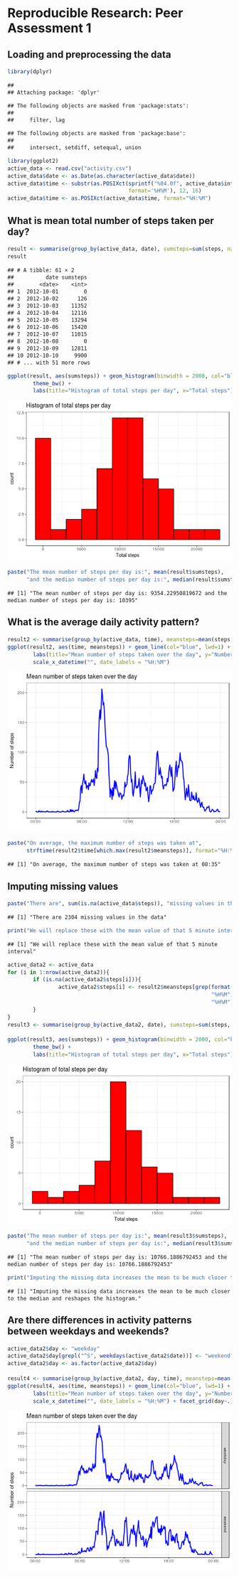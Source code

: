 # Reproducible Research: Peer Assessment 1


## Loading and preprocessing the data

```r
library(dplyr)
```

```
## 
## Attaching package: 'dplyr'
```

```
## The following objects are masked from 'package:stats':
## 
##     filter, lag
```

```
## The following objects are masked from 'package:base':
## 
##     intersect, setdiff, setequal, union
```

```r
library(ggplot2)
active_data <- read.csv("activity.csv")
active_data$date <- as.Date(as.character(active_data$date))
active_data$time <- substr(as.POSIXct(sprintf("%04.0f", active_data$interval), 
                                      format='%H%M'), 12, 16)
active_data$time <- as.POSIXct(active_data$time, format="%H:%M")
```

## What is mean total number of steps taken per day?

```r
result <- summarise(group_by(active_data, date), sumsteps=sum(steps, na.rm=TRUE))
result
```

```
## # A tibble: 61 × 2
##          date sumsteps
##        <date>    <int>
## 1  2012-10-01        0
## 2  2012-10-02      126
## 3  2012-10-03    11352
## 4  2012-10-04    12116
## 5  2012-10-05    13294
## 6  2012-10-06    15420
## 7  2012-10-07    11015
## 8  2012-10-08        0
## 9  2012-10-09    12811
## 10 2012-10-10     9900
## # ... with 51 more rows
```

```r
ggplot(result, aes(sumsteps)) + geom_histogram(binwidth = 2000, col="black", fill="red") +
        theme_bw() +
        labs(title="Histogram of total steps per day", x="Total steps")
```

![](PA1_template_files/figure-html/unnamed-chunk-1-1.png)<!-- -->

```r
paste("The mean number of steps per day is:", mean(result$sumsteps),
      "and the median number of steps per day is:", median(result$sumsteps))
```

```
## [1] "The mean number of steps per day is: 9354.22950819672 and the median number of steps per day is: 10395"
```

## What is the average daily activity pattern?

```r
result2 <- summarise(group_by(active_data, time), meansteps=mean(steps, na.rm=TRUE))
ggplot(result2, aes(time, meansteps)) + geom_line(col="blue", lwd=1) + theme_bw() +
        labs(title="Mean number of steps taken over the day", y="Number of steps") +
        scale_x_datetime("", date_labels = "%H:%M")
```

![](PA1_template_files/figure-html/unnamed-chunk-2-1.png)<!-- -->

```r
paste("On average, the maximum number of steps was taken at",
      strftime(result2$time[which.max(result2$meansteps)], format="%H:%M"))
```

```
## [1] "On average, the maximum number of steps was taken at 08:35"
```

## Imputing missing values

```r
paste("There are", sum(is.na(active_data$steps)), "missing values in the data")
```

```
## [1] "There are 2304 missing values in the data"
```

```r
print("We will replace these with the mean value of that 5 minute interval")
```

```
## [1] "We will replace these with the mean value of that 5 minute interval"
```

```r
active_data2 <- active_data
for (i in 1:nrow(active_data2)){
        if (is.na(active_data2$steps[i])){
                active_data2$steps[i] <- result2$meansteps[grep(format(active_data2$time[i], 
                                                                "%H%M"), format(result2$time,
                                                                "%H%M"))]
        }
}
result3 <- summarise(group_by(active_data2, date), sumsteps=sum(steps, na.rm=TRUE))

ggplot(result3, aes(sumsteps)) + geom_histogram(binwidth = 2000, col="black", fill="red") +
        theme_bw() +
        labs(title="Histogram of total steps per day", x="Total steps")
```

![](PA1_template_files/figure-html/unnamed-chunk-3-1.png)<!-- -->

```r
paste("The mean number of steps per day is:", mean(result3$sumsteps),
      "and the median number of steps per day is:", median(result3$sumsteps))
```

```
## [1] "The mean number of steps per day is: 10766.1886792453 and the median number of steps per day is: 10766.1886792453"
```

```r
print("Imputing the missing data increases the mean to be much closer to the median and reshapes the histogram.")
```

```
## [1] "Imputing the missing data increases the mean to be much closer to the median and reshapes the histogram."
```

## Are there differences in activity patterns between weekdays and weekends?

```r
active_data2$day <- "weekday"
active_data2$day[grepl("^S", weekdays(active_data2$date))] <- "weekend"
active_data2$day <- as.factor(active_data2$day)

result4 <- summarise(group_by(active_data2, day, time), meansteps=mean(steps, na.rm=TRUE))
ggplot(result4, aes(time, meansteps)) + geom_line(col="blue", lwd=1) + theme_bw() +
        labs(title="Mean number of steps taken over the day", y="Number of steps") +
        scale_x_datetime("", date_labels = "%H:%M") + facet_grid(day~.)
```

![](PA1_template_files/figure-html/unnamed-chunk-4-1.png)<!-- -->
